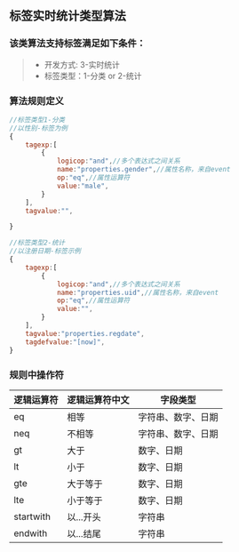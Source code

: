 ## 标签实时统计类型算法

### 该类算法支持标签满足如下条件：
 
>* 开发方式: 3-实时统计
>* 标签类型：1-分类 or 2-统计

### 算法规则定义
```javascript
//标签类型1-分类
//以性别-标签为例
{
    tagexp:[
        {
            logicop:"and",//多个表达式之间关系
            name:"properties.gender",//属性名称，来自event
            op:"eq",//属性运算符
            value:"male",
        }
    ],
    tagvalue:"",

}

```

```javascript
//标签类型2-统计
//以注册日期-标签示例
{
    tagexp:[
        {
            logicop:"and",//多个表达式之间关系
            name:"properties.uid",//属性名称，来自event
            op:"eq",//属性运算符
            value:"",
        }
    ],
    tagvalue:"properties.regdate",
    tagdefvalue:"[now]",
}

```

### 规则中操作符
| 逻辑运算符 | 逻辑运算符中文 | 字段类型           |
| ---------- | -------------- | ------------------ |
| eq         | 相等           | 字符串、数字、日期 |
| neq        | 不相等         | 字符串、数字、日期 |
| gt         | 大于           | 数字、日期         |
| lt         | 小于           | 数字、日期         |
| gte        | 大于等于       | 数字、日期         |
| lte        | 小于等于       | 数字、日期         |
| startwith  | 以...开头      | 字符串             |
| endwith    | 以...结尾      | 字符串             |



